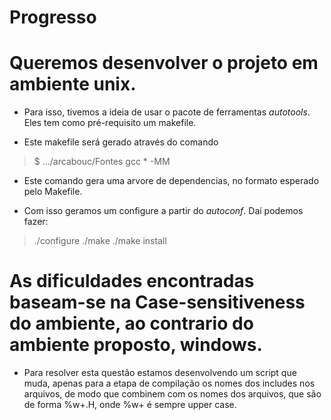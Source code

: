 Progresso
=========


# Queremos desenvolver o projeto em ambiente unix.

* Para isso, tivemos a ideia de usar o pacote de ferramentas _autotools_. Eles tem como pré-requisito um makefile.

* Este makefile será gerado através do comando 

> $ .../arcabouc/Fontes gcc * -MM 

* Este comando gera uma arvore de dependencias, no formato esperado pelo Makefile.

* Com isso geramos um configure a partir do _autoconf_. Daí podemos fazer:

>./configure
> ./make
> ./make install

# As dificuldades encontradas baseam-se na Case-sensitiveness do ambiente, ao contrario do ambiente proposto, windows.

* Para resolver esta questão estamos desenvolvendo um script que muda,  apenas para a etapa de compilação os nomes dos includes nos arquivos, de modo que combinem com os nomes dos arquivos, que são de forma %w+.H, onde %w+ é sempre upper case.
